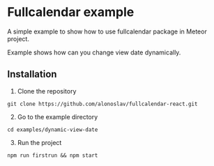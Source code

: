 # Fullcalendar example

A simple example to show how to use fullcalendar package in Meteor project.

Example shows how can you change view date dynamically.

## Installation

1. Clone the repository

`git clone https://github.com/alonoslav/fullcalendar-react.git`

2. Go to the example directory

`cd examples/dynamic-view-date`

3. Run the project

`npm run firstrun && npm start`
